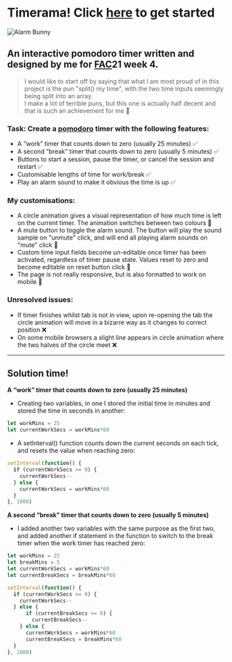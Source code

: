 # Timerama! Click [here](https://fac21.github.io/tiarama-pomodoro-timer/) to get started
![Alarm Bunny](https://media.giphy.com/media/dxazgU2qkP9zctSjUx/giphy.gif)

## An interactive pomodoro timer written and designed by me for [FAC](https://www.foundersandcoders.com/)21 week 4.

> I would like to start off by saying that what I am most proud of in this project is the pun "split() my time", with the two time inputs seemingly being split into an array.  
> I make a lot of terrible puns, but this one is actually half decent and that is such an achievement for me :sparkler:

### Task: Create a [pomodoro](https://en.wikipedia.org/wiki/Pomodoro_Technique) timer with the following features: 
- A “work” timer that counts down to zero (usually 25 minutes) :white_check_mark:
- A second “break” timer that counts down to zero (usually 5 minutes) :white_check_mark:
- Buttons to start a session, pause the timer, or cancel the session and restart :white_check_mark:
- Customisable lengths of time for work/break :white_check_mark:
- Play an alarm sound to make it obvious the time is up :white_check_mark:

### My customisations:
- A circle animation gives a visual representation of how much time is left on the current timer. The animation switches between two colours :tada:
- A mute button to toggle the alarm sound. The button will play the sound sample on "unmute" click, and will end all playing alarm sounds on "mute" click :tada:
- Custom time input fields become un-editable once timer has been activated, regardless of timer pause state. Values reset to zero and become editable on reset button click :tada:
- The page is not really responsive, but is also formatted to work on mobile :tada:

### Unresolved issues:
- If timer finishes whilst tab is not in view, upon re-opening the tab the circle animation will move in a bizarre way as it changes to correct position :x:
- On some mobile browsers a slight line appears in circle animation where the two halves of the circle meet :x:

___

## Solution time!

**A “work” timer that counts down to zero (usually 25 minutes)**  

- Creating two variables, in one I stored the initial time in minutes and stored the time in seconds in another:  
```javascript
let workMins = 25   
let currentWorkSecs = workMins*60
```
- A setInterval() function counts down the current seconds on each tick, and resets the value when reaching zero:
```javascript
setInterval(function() {
  if (currentWorkSecs >= 0) {
    currentWorkSecs--
  } else {
    currentWorkSecs = workMins*60
  } 
}, 1000)
```

**A second “break” timer that counts down to zero (usually 5 minutes)**  

- I added another two variables with the same purpose as the first two, and added another if statement in the function to switch to the break timer when the work timer has reached zero:
```javascript
let workMins = 25 
let breakMins = 5
let currentWorkSecs = workMins*60
let currentBreakSecs = breakMins*60

setInterval(function() {
  if (currentWorkSecs >= 0) {
    currentWorkSecs--
  } else {
      if (currentBreakSecs >= 0) {
        currentBreakSecs--
    } else {
      currentWorkSecs = workMins*60
      currentBreakSecs = breakMins*60
  } 
}, 1000)
```
